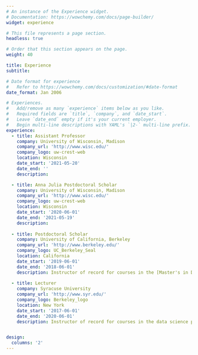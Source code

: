 ```yaml
---
# An instance of the Experience widget.
# Documentation: https://wowchemy.com/docs/page-builder/
widget: experience

# This file represents a page section.
headless: true

# Order that this section appears on the page.
weight: 40

title: Experience
subtitle:

# Date format for experience
#   Refer to https://wowchemy.com/docs/customization/#date-format
date_format: Jan 2006

# Experiences.
#   Add/remove as many `experience` items below as you like.
#   Required fields are `title`, `company`, and `date_start`.
#   Leave `date_end` empty if it's your current employer.
#   Begin multi-line descriptions with YAML's `|2-` multi-line prefix.
experience:
  - title: Assistant Professor
    company: University of Wisconsin, Madison
    company_url: 'http://www.wisc.edu/'
    company_logo: uw-crest-web
    location: Wisconsin
    date_start: '2021-05-20'
    date_end: ''
    description: 

  - title: Anna Julia Postdoctoral Scholar
    company: University of Wisconsin, Madison
    company_url: 'http://www.wisc.edu/'
    company_logo: uw-crest-web
    location: Wisconsin
    date_start: '2020-06-01'
    date_end: '2021-05-19'
    description: 
    
  - title: Postdoctoral Scholar
    company: University of California, Berkeley
    company_url: 'http://www.berkeley.edu/'
    company_logo: UC_Berkeley_Seal
    location: California
    date_start: '2019-06-01'
    date_end: '2018-06-01'
    description: Instructor of record for courses in the [Master's in Data Science](https://ischoolonline.berkeley.edu/data-science/) program.
    
  - title: Lecturer
    company: Syracuse University
    company_url: 'http://www.syr.edu/'
    company_logo: Berkeley_logo
    location: New York
    date_start: '2017-06-01'
    date_end: '2020-06-01'
    description: Instructor of record for courses in the data science program.


design:
  columns: '2'
---
```


